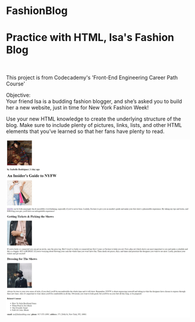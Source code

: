 # FashionBlog

<h1>Practice with HTML, Isa's Fashion Blog</h1>
<br>
<p>
This project is from Codecademy's 'Front-End Engineering Career Path Course'<br>
  
Objective: 
  <br>
Your friend Isa is a budding fashion blogger, and she’s asked you to build her a new website, just in time for New York Fashion Week!

Use your new HTML knowledge to create the underlying structure of the blog. Make sure to include plenty of pictures, links, lists, and other HTML elements that you’ve learned so that her fans have plenty to read.
</p>

<img src="FashionBlog.JPEG" alt="Fashion Blog Website">
